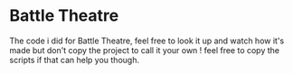 # Battle Theatre
 The code i did for Battle Theatre, feel free to look it up and watch how it's made but don't copy the project to call it your own ! feel free to copy the scripts if that can help you though.

